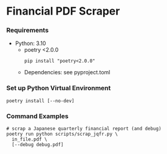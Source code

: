 # Financial PDF Scraper

### Requirements

- Python: 3.10
  - poetry <2.0.0
    ```shell
    pip install "poetry<2.0.0"
    ```
  - Dependencies: see pyproject.toml

### Set up Python Virtual Environment

```shell
poetry install [--no-dev]
```

### Command Examples

```shell
# scrap a Japanese quarterly financial report (and debug)
poetry run python scripts/scrap_jqfr.py \
  in_file.pdf \
  [--debug debug.pdf]
```
